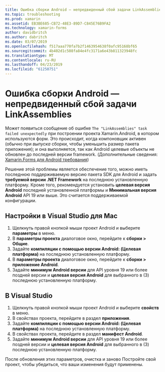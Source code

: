 ```yaml
---
title: Ошибка сборки Android — непредвиденный сбой задачи LinkAssemblies
ms.topic: troubleshooting
ms.prod: xamarin
ms.assetid: EB3BE685-CB72-48E3-89D7-C845E76B9FA2
ms.technology: xamarin-forms
author: davidbritch
ms.author: dabritch
ms.date: 03/07/2019
ms.openlocfilehash: f517aaa770fa7b2f1463954638f0afc95168bf65
ms.sourcegitcommit: 4b402d1c508fa84e4fc3171a6e43b811323948fc
ms.translationtype: MT
ms.contentlocale: ru-RU
ms.lasthandoff: 04/23/2019
ms.locfileid: "61250751"
---
```

# <a name="android-build-error--the-linkassemblies-task-failed-unexpectedly"></a>Ошибка сборки Android — непредвиденный сбой задачи LinkAssemblies

Может появиться сообщение об ошибке `The "LinkAssemblies" task failed unexpectedly` при построении проекта Xamarin.Android, в котором используются форм. Это происходит, когда компоновщик активен (обычно при *выпуска* сборки, чтобы уменьшить размер пакета приложения); и она выполняется, так как Android целевые объекты не обновлен до последней версии framework. (Дополнительные сведения: [Xamarin.Forms для Android требования](~/get-started/requirements.md#android))

Решение этой проблемы является обеспечение того, можно иметь последнюю поддерживаемую версию пакета SDK для Android и задать **требуемой версии .NET Framework** на последнюю установленную платформу. Кроме того, рекомендуется установить **целевая версия Android** последней установленной платформы и **Минимальная версия Android** API 19 или выше. Это считается поддерживаемой конфигурации.

## <a name="setting-in-visual-studio-for-mac"></a>Настройки в Visual Studio для Mac

1.  Щелкнуть правой кнопкой мыши проект Android и выберите **параметры** в меню.
2.  В **параметры проекта** диалоговое окно, перейдите к **сборки > Общие**.
3.  Задайте **компиляции с помощью версии Android: (Целевая платформа)**  на последнюю установленную платформу.
4.  В **параметры проекта** диалоговое окно, перейдите к **сборки > приложение Android**.
5.  Задайте **минимум Android версии** для API уровня 19 или более поздней версии и **целевая версия Android** для выбранного в (3) последнюю установленную платформу.

## <a name="setting-in-visual-studio"></a>В Visual Studio

1.  Щелкнуть правой кнопкой мыши проект Android и выберите **свойств** в меню.
2.  В свойствах проекта, перейдите в раздел **приложения**.
3.  Задайте **компиляции с помощью версии Android: (Целевая платформа)**  на последнюю установленную платформу.
4.  В свойствах проекта, перейдите в раздел **манифест Android**.
5.  Задайте **минимум Android версии** для API уровня 19 или более поздней версии и **целевая версия Android** для выбранного в (3) последнюю установленную платформу.

После обновления этих параметров, очистка и заново Постройте свой проект, чтобы убедиться, что ваши изменения будут применены.
